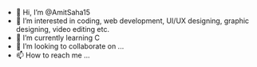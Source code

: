 - 👋 Hi, I’m @AmitSaha15
- 👀 I’m interested in coding, web development, UI/UX designing, graphic designing, video editing etc.
- 🌱 I’m currently learning C
- 💞️ I’m looking to collaborate on ...
- 📫 How to reach me ...

<!---
AmitSaha15/AmitSaha15 is a ✨ special ✨ repository because its `README.md` (this file) appears on your GitHub profile.
You can click the Preview link to take a look at your changes.
--->
